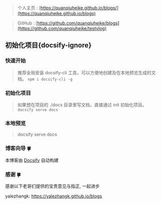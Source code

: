 > 个人主页 : [https://quanqiuheike.github.io/blogs/](https://quanqiuheike.github.io/blogs)

> GitHub : [https://github.com/quanqiuheike/blogs](https://github.com/quanqiuheike/testvlog)

## 初始化项目{docsify-ignore}
### 快速开始
> 推荐全局安装 docsify-cli 工具，可以方便地创建及在本地预览生成的文档。
  ```npm i docsify-cli -g```
### 初始化项目  
> 如果想在项目的 ./docs 目录里写文档，直接通过 init 初始化项目。
```docsify serve docs```
### 本地预览
> docsify serve docs

### 博客向导 🍀
本博客由 [Docsify](https://docsify.js.org/#/zh-cn/) 自动构建

### 感谢 🍀
感谢以下老哥们提供的宝贵意见与指正, 一起进步

yalezhangk: https://yalezhangk.github.io/blogs

